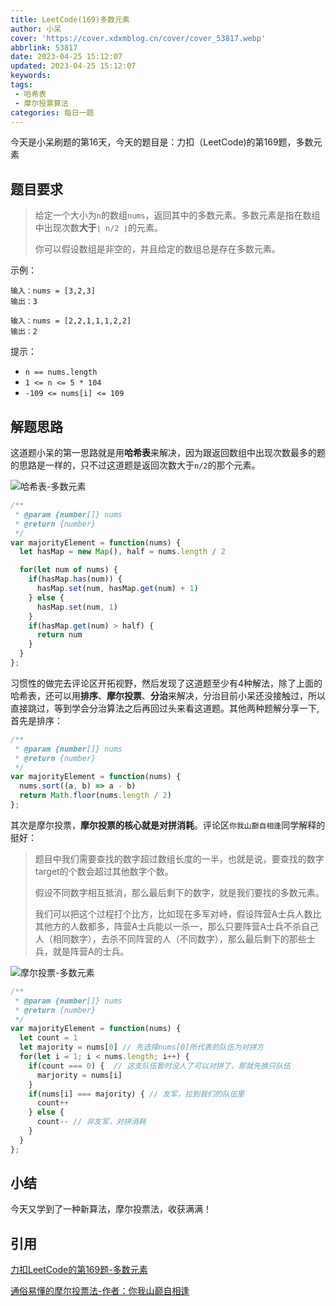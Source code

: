 ```yaml
---
title: LeetCode(169)多数元素
author: 小呆
cover: 'https://cover.xdxmblog.cn/cover/cover_53817.webp'
abbrlink: 53817
date: 2023-04-25 15:12:07
updated: 2023-04-25 15:12:07
keywords:
tags:
 - 哈希表
 - 摩尔投票算法
categories: 每日一题
---
```


今天是小呆刷题的第16天，今天的题目是：力扣（LeetCode)的第169题，多数元素

## 题目要求

> 给定一个大小为`n`的数组`nums`，返回其中的多数元素。多数元素是指在数组中出现次数**大于**`⌊ n/2 ⌋`的元素。
>
> 你可以假设数组是非空的，并且给定的数组总是存在多数元素。
>

<!--more-->

示例：

```
输入：nums = [3,2,3]
输出：3

输入：nums = [2,2,1,1,1,2,2]
输出：2
```

提示：

- `n == nums.length`
- `1 <= n <= 5 * 104`
- `-109 <= nums[i] <= 109`

## 解题思路

这道题小呆的第一思路就是用**哈希表**来解决，因为跟返回数组中出现次数最多的题的思路是一样的，只不过这道题是返回次数大于`n/2`的那个元素。

![哈希表-多数元素](//img.xdxmblog.cn/images/image-202304250001.gif)

```javascript
/**
 * @param {number[]} nums
 * @return {number}
 */
var majorityElement = function(nums) {
  let hasMap = new Map(), half = nums.length / 2

  for(let num of nums) {
    if(hasMap.has(num)) {
      hasMap.set(num, hasMap.get(num) + 1)
    } else {
      hasMap.set(num, 1)
    }
    if(hasMap.get(num) > half) {
      return num
    }
  }
};
```

习惯性的做完去评论区开拓视野，然后发现了这道题至少有4种解法，除了上面的哈希表，还可以用**排序**、**摩尔投票**、**分治**来解决，分治目前小呆还没接触过，所以直接跳过，等到学会分治算法之后再回过头来看这道题。其他两种题解分享一下,首先是排序：

```javascript
/**
 * @param {number[]} nums
 * @return {number}
 */
var majorityElement = function(nums) {
  nums.sort((a, b) => a - b)
  return Math.floor(nums.length / 2)
};
```

其次是摩尔投票，**摩尔投票的核心就是对拼消耗**。评论区`你我山巅自相逢`同学解释的挺好：

> 题目中我们需要查找的数字超过数组长度的一半，也就是说，要查找的数字target的个数会超过其他数字个数。
>
> 假设不同数字相互抵消，那么最后剩下的数字，就是我们要找的多数元素。
>
> 我们可以把这个过程打个比方，比如现在多军对峙，假设阵营A士兵人数比其他方的人数都多，阵营A士兵能以一杀一，那么只要阵营A士兵不杀自己人（相同数字），去杀不同阵营的人（不同数字），那么最后剩下的那些士兵，就是阵营A的士兵。
>

![摩尔投票-多数元素](//img.xdxmblog.cn/images/image-20230425162018509.png)

```javascript
/**
 * @param {number[]} nums
 * @return {number}
 */
var majorityElement = function(nums) {
  let count = 1
  let majority = nums[0] // 先选择nums[0]所代表的队伍为对拼方
  for(let i = 1; i < nums.length; i++) {
    if(count === 0) {  // 这支队伍暂时没人了可以对拼了，那就先换只队伍
      marjority = nums[i]
    }
    if(nums[i] === majority) { // 友军，拉到我们的队伍里
      count++
    } else {
      count-- // 非友军，对拼消耗
    }
  }
};
```

## 小结

今天又学到了一种新算法，摩尔投票法，收获满满！

## 引用

[力扣LeetCode的第169题-多数元素](https://leetcode.cn/problems/majority-element/submissions/)

[通俗易懂的摩尔投票法-作者：你我山巅自相逢](https://leetcode.cn/problems/majority-element/solution/tong-su-yi-dong-mo-er-tou-piao-fa-by-ni-h4m1b/)
